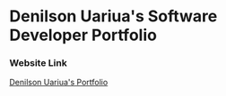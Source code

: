 # Denilson Uariua's Software Developer Portfolio

### Website Link
[Denilson Uariua's Portfolio](https://denilson-portfolio.vercel.app/)